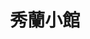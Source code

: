 ---
title: "秀蘭小館"
description: "秀蘭小館"
layout: shop
keywords:
  - 美食競賽
  - 台灣美食
  - 美食精選
datePublished: "2025-06-30"
dateModified: "2025-07-06"
city: "台北市"
district: "大安區"
address: "台北市大安區信義路二段198巷5-5號"
phone: "0223943905"
geo: "25.03297521293193, 121.5305630267198"
google_map: "https://maps.app.goo.gl/gnNZDUWcKoG3pRCt6"
footinder: "https://footinder.com.tw/%e5%8f%b0%e5%8c%97%e5%b8%82%e5%a4%a7%e5%ae%89%e5%8d%80/35536/"
official: ""
award:
  - name: "500盤"
    year: "2024"
    entries:
      - dishes:
          - "文武筍雞湯"
          - "白菜獅子頭"
          - "葱㸆鯽魚"

---